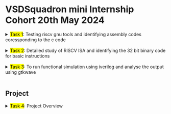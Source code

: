 # VSDSquadron mini Internship Cohort 20th May 2024

<details>

<summary><mark>Task 1</mark>: Testing riscv gnu tools and identifying assembly codes coressponding to the c code </summary>

## Task 1 


1. Succesfully installed the provided vdi file on Virtualbox following the given instructions. All the required softwares and packages were installed: gnu risc-v toolchain
2. Installed vscode using `sudo snap install code` to edit the c codes. 

### <span style="background-color:yellow; color:black">LAB 1</span>
3. To perform `Lab 1`, we need to write a c program which calculates the sum of first n numbers. `code ./sum1to15.c` opens a empty c file named <span style="color: #ffef96;">sum1to15</span> in vscode in the same directory.</p>

![sum1to15 terminal code](./Task%201/Screenshots/1.png)

</p>

The output can also be compiled in the terminal inside vscode. The command `gcc -o sum1to15 sum1to15.c` compiles the <span style="color: #ffef96;">sum1to15.c</span> code and outputs an object file. </p>

![sum1to15 vscode](./Task%201/Screenshots/2.png)

The code for calculating sum of first n numbers is:

```c

#include<stdio.h>

int main()
{
    int i,n=15,sum=0;
    
    for (i=1;i<=n;i++)
    {
        sum+=i;
    }
    printf("The sum from 1 to %d is %d\n\n",n,sum);
    return 0;
}
```
The same procedure is followed for n=100

![sum1to100 vscode](./Task%201/Screenshots/3.png)

</p>
</br>
</p>

![sum1to100 terminal](./Task%201/Screenshots/4.png)  

### <span style="background-color:yellow; color:black">LAB 2</span>

4. To perform `Lab 2`, GNU compiler for RISC V is used. `riscv64-unknown-elf-gcc -O1 -mabi=lp64 -march=rv64i -o sum1to15.o sum1to15.c` command is used recompile the code using the RISC V architecture.
</p>

![sum1to15 riscv](./Task%201/Screenshots/5.png)  

In the above command, <span style= "color:yellow">riscv64-unknown-elf-gcc</span> specifies that it is a GNU code for RISCV architecture where <span style= "color:yellow">unknown</span> is a placeholder for vendor or system, <span style= "color:yellow">elf</span> <span style= "color:#96ceb4">(_Executable and Linkable Format_)</span> specifies output binary format. </p>

<span style= "color:yellow">-O1</span> specifies optimization levels of the generated code. Other optimization levels are: <span style= "color:#96ceb4">_O0, O2, O3, Os, Ofast_</span>. Each indicates a different level of optimization.

<span style= "color:yellow">-mabi=lp64</span> specifies the ABI (Application Binary Interface) which determines how the program interact with the hardware. Here, lp64 stands for 64 bit long integer and pointers. Some other options are: ilp32, ilp32d, lp64, lp64d.  

<span style= "color:yellow">march=rv64i</span> specifies the target architecture and type of instructions set the compiler should generate. Rest of the code <span style= "color:yellow">-o sum1to15.o sum1to15.c</span> is same as discussed in `LAB 1`, `ls -ltr sum1to15.o` gives detail of the object file.  

5. To view the RISC V ISA instructions, the objectdump file which contains the disassembled components of the converted source code. It contains the instructions in assembly language. To access the instructions, the command `riscv64-unknown-elf-objdump -d sum1to15.o`.


![riscv obj sum1to15](./Task%201/Screenshots/6.png)


The assembly codes for the RISC V is very large.

![objdump large](./Task%201/Screenshots/7.png)

6. So, to browse effectively and find the <span style= "color:#96ceb4">main</span> section of the code which executes the source code, `riscv64-unknown-elf-objdump -d sum1to15.o | less` command is used. It is easy to browse through the instructions to find the <span style="color:#96ceb4">main</span> section by using <span style="color:yellow">/main</span>.

![sum1to15 main assembly](./Task%201/Screenshots/13_1to15.png)  

11 instructions are required to calculate the sum from 1 to 15 using <span style="color:yellow">-O1</span>. This can also be calculated by subtracting the first instruction address of the main section from the first instruction address of the next section and then dividing the result by 4 because it is a word addressable memory architecture.  

<table>
<tr>
    <td><img src="./Task 1/Screenshots/Calculate1.png" alt="calculate 1"></td>
    <td><img src="./Task 1/Screenshots/Calculate2.png" alt="calculate 2"></td>
</tr>
</table>  

The same code is complied again using `riscv64-unknown-elf-gcc -Ofast -mabi=lp64 -march=rv64i -o sum1to15f.o sum1to15.c`. The only change is <span style="color:yellow">-Ofast</span> for better optimization and shorter code. No difference is seen in output. But difference is seen when <span style="color:yellow">sum1to100.c</span> is compiled using <span style="color:yellow">-O1</span> and <span style="color:yellow">-Ofast</span>.  

![riscv sum1to15f](./Task%201/Screenshots/8.png)  

![obj sum1to15f](./Task%201/Screenshots/14_1to15f.png)

Similary code for sum from 1 to 100 is compiled using <span style="color:yellow">-O1</span> and <span style="color:yellow">-Ofast</span>.  

![riscv sum1to100](./Task%201/Screenshots/10.png)  

Observing the assembly instructions, it is noticed that <span style="color:yellow">-Ofast</span> mode requires 12 instructions and <span style="color:yellow">-O1</span> requires 15 instructions.

![sum1to100](./Task%201/Screenshots/15_1to100.png)  

![sum1to100f](./Task%201/Screenshots/17_1to100f.png)  

<br>

</details>

<br>

<details>

## Task 2

<summary><mark>Task 2</mark>: Detailed study of RISCV ISA and identifying the 32 bit binary code for basic instructions</summary>

### RISCV Instruction Set Architecture

RISC V Instructions Set Architecture offers two different levels of access to the system hardware: **Unprivileged mode** and **Privileged mode**.

The three modes of RISC V ISA are **User mode**, **Machine mode** and **Supervisor mode**.

**User mode** is a type of Unprivileged mode which provides least or limited access to the system's hardware. It provides a safe environment for user applications to run, restricting them from changing critical system resources.   

The other two modes: **Machine mode** and **Supervisor mode** are types of Privileged Mode. In Privileged mode, privileged set of instructions can be run.   

Machine mode provides unrestricted access to the hardware for firmware or low-level system management.   

Supervisor mode is used to manage system resources and provide an execution environment for user applications, typically used by the operating system kernel.  

<br>

RISC-V ISA is defined as a base integer ISA. The base consists of a minimal set of instructions sufficient for compilers, assemblers, linkers and operating systems. There are currently four base ISAs: **RV32I**, **RV32E**, **RV64I** and **RV64E**.

![base version](./Task%202/Baseversion.png)

**RV32E** and **RV64E** are reduced subsets of **RV32I** and **RV64I** respectively. Each base integer instruction set is characterized by the width of the integer registers and the corresponding size of the address space and by the number of integer registers. There are two primary base integer variants, RV32I and RV64I.  

Each base ISAs can be extended using extensions for added functionality. Some extensions are:  
- **M** Extension: Integer multiply/divide.
-  **A** Extension: Atomic operations.
- **F** Extension: Single-precision floating-point.
- **D** Extension: Double-precision floating-point.
- **C** Extension: Compressed 16-bit instructions.  

The steps involved in executing a given instructions are:

1. **Instruction Fetch**(IF): The instruction is fetched from memory using the address provided by the program counter (PC).

2. **Instruction Decode** (ID): The instruction is decoded to determine the operation to be performed and the operands involved.

3. **Execution** (EX): The actual operation specified by the instruction is performed. This could be an arithmetic operation, a logical operation, an address calculation for memory access, etc.Branch Evaluation: If the instruction is a branch, the branch condition is evaluated to determine the next PC value.

4. **Memory Access** (MEM): the memory is accessed for load/store operations. Loads read data from memory into a register, while stores write data from a register to memory.
5. **Write Back** (WB): The result is written back to the destination register.  

<br>

In the base **RV32I** ISA, there are six instruction formats, four core instruction formats:  
1. R
2. I
3. S
4. U  

![core instruction formats](./Task%202/Core%20instructions.png)

And two immediate encoding variants based on the handling of immediates:

5. B (variant of S)
6. J (variant of U)  

### R-Type Instructions

The R-type Instructions are used for integer register-register functions, i.e., used for arithmetic and logical operations that do not involve an immediate value. The R-Type instruction format is:

![R type](./Task%202/R.png)  

Different R-Type instructions are :

![R insctructions](./Task%202/R_ins.png)

### I-Type Instructions

The I-Type instructions use a 12-bit immediate value and are typically used for operations like arithmetic with an immediate value, loads, and certain system instructions. The I-Type instruction format is:  

![I-type](./Task%202/I.png)

Defferent I-type instructions are:

- Arithmetic type instructions

![I arithmetic](./Task%202/I_a_ins.png)

- Load type instructions

![I load](./Task%202/I_load_ins.png)

### S-Type Instructions

The S-type instructions are mainly used for store operations. The 12 bits immediate is disjointed and separated in 5 bits lower immediate and 7 bits upper immediate. The upper immediate is used to offset the rs2 register. The S-Type instruction format is:

![S type](./Task%202/S.png)

S-type instructions are:

![S instructions](./Task%202/S_ins.png)

### B-Type Instructions

B-Type instructions are used for conditional branching. B-Type instruction is a immediate_encoding variant of S-type. The immediate is arranged in a different way in B-type. The source registers, funct and opcode locations are same as S-Type.

![B-type](./Task%202/B.png)

B-type instructions are:

![B instructions](./Task%202/B_ins.png)

### U-Type Instructions

U-Type instructions are used for instructions that set an upper 20-bit immediate value, such as LUI (Load Upper Immediate) and AUIPC (Add Upper Immediate to PC). U-Type instructions are used to handle large constant immediates.

![U-Type](./Task%202/U.png)

U-Type instructions are:

![U instructions](./Task%202/U_ins.png)

### J-Type instructions

J-Type instructions are used for jump operations with a 20-bit immediate value. J-Type instruction is an immediate_encoding variant of U-type. The immediate is arranged in a different way in J-type from U-type. The location of opcode and destination register is same as U-Type.

![J-type](./Task%202/J.png)

J-Type instruction:

![J instruction](./Task%202/J_ins.png)

## `To Identify Instruction Type`

**Identify various RISC-V instruction type (R, I, S, B, U, J) and exact 32-bit instruction code in the instruction type format for below RISC-V instructions**  

- **<mark>ADD r6, r2, r1</mark>**  
    The ADD is a R-Type instruction. The base format is `add rd, rs1, rs2`. It adds the value stored in rs1 and rs2, and stores it in rd. So, in above instruction-

    * opcode for `add`: 0110011
    * funct3 for `add`: 000
    * funct7 for `add`: 0000000
    * rd: 00110(r6)
    * rs1: 00001(r1) 
    * rs2: 00010(r2)

    The full 32 bits instruction is `0000000 00001 00010 000 00110 0110011`
    
- **<mark>SLL r15, r1, r2</mark>**  
    The SLL (Shift Left Logical) is R-Type instruction. The base format is `sll rd, rs1, rs2`. It shifts the value stored in rs1 left by the number of bit positions specified in rs2, and stores the result in rd. So, in the above instruction:

    * opcode for `sll`: 0110011
    * funct3 for `sll`: 001
    * funct7 for `sll`: 0000000
    * rd: 01111 (r15)
    * rs1: 00001 (r1)
    * rs2: 00010 (r2)

The full 32 bits instruction is `0000000 00010 00001 001 01111 0110011`.  

- **<mark>SUB r7, r1, r2</mark>**  
    The SUB instruction is R-Type instruction. The base format is `sub rd, rs1, rs2`. It subtracts the value stored in `rs2` from the value stored in `rs1`, and stores the result in `rd`. So, in the above instruction:

    * opcode for `sub`: 0110011
    * funct3 for `sub`: 000
    * funct7 for `sub`: 0010000
    * rd: 00111 (r7)
    * rs1: 00001 (r1)
    * rs2: 00010 (r2)

The full 32 bits instruction is `0010000 00010 00001 000 00111 0110011`.  

- **<mark>AND r8, r1, r3</mark>**  
    The AND is R-Type instruction. The base format is `and rd, rs1, rs2`. It performs a bitwise AND operation on the values stored in `rs1` and `rs2`, and stores the result in `rd`. So, in the above instruction:

    * opcode for and: 0110011
    * funct3 for and: 111
    * funct7 for and: 0000000
    * rd: 01000
    * rs1: 00001
    * rs2: 00011  
    
    The full 32 bits instruction is `0000000 00011 00001 111 01000 0110011`.

- **<mark>OR r9, r2, r5</mark>**  
    The OR is R-Type instruction. The base format is `or rd, rs1, rs2`. It performs a bitwise OR operation on the values stored in `rs1` and `rs2`, and stores the result in `rd`. So, in the above instruction:

    * opcode for `or`: 0110011
    * funct3 for `or`: 110
    * funct7 for `or`: 0000000
    * rd: 01001
    * rs1: 00010
    * rs2: 00101

The full 32 bits instruction is `0000000 00101 00010 110 01001 0110011`  

- **<mark>XOR r10, r1, r4</mark>**  
    The XOR is R-Type instruction. The base format is `xor rd, rs1, rs2`. It performs a bitwise XOR operation on the values stored in `rs1` and `rs2`, and stores the result in `rd`. So, in the above instruction:

    * opcode for `xor`: 0110011
    * funct3 for `xor`: 100
    * funct7 for `xor`: 0000000
    * rd: 01010
    * rs1: 00001
    * rs2: 00100

The full 32 bits instruction is `0000000 00100 00001 100 01010 0110011`  

- **<mark>SLT r11, r2, r4</mark>**  
    The SLT (Set Less Than) is R-Type instruction. The base format is `slt rd, rs1, rs2`. It sets `rd` to 1 if the value in `rs1` is less than the value in `rs2`, otherwise it sets `rd` to 0. So, in the above instruction:

    * opcode for `slt`: 0110011
    * funct3 for `slt`: 010
    * funct7 for `slt`: 0000000
    * rd: 01011
    * rs1: 00010
    * rs2: 00100

The full 32 bits instruction is `0000000 00100 00010 010 01011 0110011`  

- **<mark>ADDI r12, r4, 5</mark>**  
    The ADDI (Add Immediate) is an I-Type instruction. The base format is `addi rd, rs1, imm`. It adds the immediate value `imm` to the value in `rs1` and stores the result in `rd`. So, in the above instruction:

    * opcode for `addi`: 0010011
    * funct3 for `addi`: 000
    * imm (immediate): 000000000101 (12-bit immediate for the value 5)
    * rd: 01100
    * rs1: 00100

The full 32 bits instruction is `000000000101 00100 000 01100 0010011`  

- **<mark>SW r3, r1, 2</mark>**  
    The SW (Store Word) is S-Type instruction. The base format is `sw rs2, imm(rs1)`. It stores the value in `rs2` at the memory address obtained by adding the immediate value `imm` to the value in `rs1`. So, in the above instruction:

* opcode for `sw`: 0100011
* funct3 for `sw`: 010
* imm (immediate): 000000000010 (12-bit immediate for the value 2)
* rs1: 00001
* rs2: 00011

The 12-bit immediate value is split into two parts:
- imm[11:5] (7 bits) = 0000000
- imm[4:0] (5 bits) = 00010

The full 32 bits instruction is `0000000 00011 00001 010 00010 0100011`  

- **<mark>SRL r16, r14, r2</mark>**  
    The SRL (Shift Right Logical) is R-Type instruction. The base format is `srl rd, rs1, rs2`. It performs a logical right shift on the value in `rs1` by the number of positions specified in `rs2` and stores the result in `rd`. So, in the above instruction:

* opcode for `srl`: 0110011
* funct3 for `srl`: 101
* funct7 for `srl`: 0000000
* rd: 10000 (r16)
* rs1: 01110 (r14)
* rs2: 00010 (r2)

The full 32 bits instruction is `0000000 00010 01110 101 10000 0110011`  

- **<mark>BNE r0, r1, 20</mark>**  
    The BNE (Branch if Not Equal) is a B-Type instruction. The base format is `bne rs1, rs2, imm`. It branches to the address offset by `imm` from the current PC if the values in `rs1` and `rs2` are not equal. So, in the above instruction:

    * opcode for `bne`: 1100011
    * funct3 for `bne`: 001
    * imm (immediate): 20 (which is 0b000000001010 in binary)
    * rs1: 00000 (r0)
    * rs2: 00001 (r1)

Given `imm = 20` (decimal) which is `000000001010` (binary), the 12-bit immediate value is split into the following parts for B-Type instructions:
- imm[12] = 0
- imm[10:5] = 000010
- imm[4:1] = 1010
- imm[11] = 0

The full 32 bits instruction is `0000000 00001 00000 001 10100 1100011`.

- **<mark>BEQ r0, r0, 15</mark>**  
    The BEQ (Branch if Equal) is B-Type instruction. The base format is `beq rs1, rs2, imm`. It branches to the address offset by `imm` from the current PC if the values in `rs1` and `rs2` are equal. So, in the above instruction:

    * opcode for `beq`: 1100011
    * funct3 for `beq`: 000
    * imm (immediate): 15 (which is 0b0000000001111 in binary)
    * rs1: 00000 (r0)
    * rs2: 00000 (r0)

Given `imm = 15` (decimal) which is `0000000001111` (binary), the 13-bit immediate value is split into the following parts for B-Type instructions:
- imm[12] = 0
- imm[10:5] = 000000
- imm[4:1] = 1111
- imm[11] = 0

The full 32 bits instruction is `0000000 00000 00000 000 01111 1100011`.  

- **<mark>LW r13, r1, 2</mark>**  
    LW (Load Word) is I-Type instruction. The base format is `lw rd, offset(rs1)`. It loads a 32-bit word from memory, where the memory address is calculated by adding the `offset` to the value in `rs1`, and stores it in `rd`. So, in the above instruction:

    * opcode for `lw`: 0000011
    * funct3 for `lw`: 010
    * imm (immediate): 2 (which is 0000000000010 in binary)
    * rd: 01101 (r13)
    * rs1: 00001 (r1)

The full 32 bits instruction is `000000000010 00001 010 01101 0000011`.
</details>

<br>

<details>
<summary><mark>Task 3</mark>: To run functional simulation using iverilog and analyse the output using gtkwave</summary>

## Task 3

To emulate risc v architecture and test the instructions from Task 2, we will use the verilog code from https://github.com/vinayrayapati/rv32i.git

First we will clone the repository to our local drive using `git clone https://github.com/vinayrayapati/rv32i.git`

Then we will cd to the rv32i directory `cd ./rv32i`

We can see in the <mark>iiitb_rv32i.v</mark> file that the instructions are coded in the verilog file.  

![coded_instructions](./Task%203/coded_instructionspng.png)  

Comparing it to the 32 bits binary codes obatained for the same instructions, we observe differences. For the instruction `add r6 r1 r2`, we got `0000000 00001 00010 000 00110 0110011`. Coverting it to hex, which is `32'h00110333` but in the verilog code, it is coded to `32'h02208300`.  

|                     | CODED INSTRUCTIONS | RISC V GNU COMPILER |
|---------------------|--------------------|---------------------|
| ADD r6, r2, r1      |  32'h02208300      |  32'h00110333  |
| SUB r7, r1, r2      |  32'h02209380      |  32'h202083B3  |
| AND r8, r1, r3      |  32'h0230a400      |  32'h0030F433  |
| OR r9, r2, r5       |  32'h02513480      |  32'h005164B3  |
| XOR r10, r1, r4     |  32'h0240c500      |  32'h0040C533  |
| SLT r11, r2, r4     |  32'h02415580      |  32'h004125B3  |
| ADDI r12, r4, 5     |  32'h00520600      |  32'h00520613  |
| SW r3, r1, 2        |  32'h00209181      |  32'h0030A123  |
| SRL r16, r14, r2    |  32'h00271803      |  32'h00275833  |
| BNE r0, r1, 20      |  32'h01409002      |  32'h00101A63  |
| BEQ r0, r0, 15      |  32'h00f00002      |  32'h000007E3  |
| LW r13, r1, 2       |  32'h00208681      |  32'h0020A683  |
| SLL r15, r1, r2     |  32'h00208783      |  32'h002097B3  |  

<br>  

To analyse the output in gtkwave, we use the command  `iverilog -o iiitb_rv32i iiitb_rv32i.v iiitb_rv32i_tb.v` which compiles the codes for iiitb_rv32i.v

![iverilogterminal](./Task%203/VirtualBox_vsdworkshop_31_05_2024_16_29_39.png)

`./iiitb_rv32i` runs the simulation using the compiled codes.

`gtkwave iiitb_rv32i.vcd`. This command generates a vcd file which contains the values from the simulation which is then opened in gtkwave where we can analyse the output waveforms.  

### Analysing the outputs in GTKWAVE

### <mark>add r6, r2, r1</mark>

![add](./Task%203/add.png)  

Here the first waveform is the clock. 2nd waveform is the instruction code in hex fetched from memory during the execution phase, hence the inputs of the instructions in reg A and reg B5 precedes the output and the instruction code waveforms in the snapshot. The 3rd and 4th waveforms are the input registers and the 5th wavefoem is the output of the operation.  

Similarly, we analyse all the instructions executed sequentially.  

### <mark>sub r7, r1, r2</mark>  

![sub](./Task%203/sub.png)

### <mark>and r8, r1, r3</mark>

![and](./Task%203/and.png)  

### <mark>or r9, r2, r5</mark>  

![or](./Task%203/or.png)  

### <mark>xor r10, r1, r4</mark>  

![or](./Task%203/xor.png)  

### <mark>slt r11, r2, r4</mark>  

![slt](./Task%203/slt.png)  

### <mark>addi r12, r4, 5</mark>  

![addi](./Task%203/addi.png)  

### <mark>sw r3, r1, 2</mark>  

![sw](./Task%203/sw.png)  

### <mark>beq r0, r0, 15</mark>

![sw](./Task%203/beq.png)  

### <mark>lw r13, r1, 2</mark>  

![lw](./Task%203/lw.png)

</details>  

<br>


## Project  

<details><summary><mark>Task 4</mark>: Project Overview</summary>  

## Task 4  

### 9's Complementer 

This project aims to design and implement a 9's Complementer circuit using VSD Squadron mini, a Seven segment Display to display output and switches to give input. The input will be given in BCD format using 4 switches. 

<mark>BCD (Binary coded Decimal)</mark> is form of decimal representation using binary numbers. Each decimal digit is grouped in 4 binary bits, or a nibble (half a byte) represents a decimal digit. For example, to represent <mark>7</mark> and <mark>17</mark> in BCD, it is written as `0111` and `0001 0111` respectively.  

<mark>9's complement</mark> of any decimal number m is givent by <mark>(9's complement = 9-m)</mark>. For example, 9's complement of 7 and 17 are `9-7=2` and `99-17=82` respectively.

<mark>7 segment display</mark> is made up of 7 led segments which are arranged in a 8 shape and any decimal number from 0 to 9 can be dislplayed by turning ON and OFF each individual LEDs.  

![7segdisp](./Task%204/seven_seg_disp.png)

### Components Required  

1. VSD Squadron mini
2. Seven Segment Display
3. Switches
4. Resistors
5. Breadboard
6. Jumper wires  

### Pin Connections  

|  Components         | VSD Squardron mini |
|---------------------|:------------------:|
| Switch 0            |  PC0      |
| Switch 1            |  PC1      |
| Switch 2            |  PC2      |
| Switch 3            |  PC3      |
| 7 segment LED A     |  PD0      |
| 7 segment LED B     |  PD1      |
| 7 segment LED C     |  PD2      |
| 7 segment LED D     |  PD3      |
| 7 segment LED E     |  PD4      |
| 7 segment LED F     |  PD5      |
| 7 segment LED G     |  PD6      |  

<br>  


### Working Code  

```c
#include <ch32v00x.h>
#include <stdio.h>

// Defining individual input pins for BCD (Port D)
#define BCD_PIN_0 GPIO_Pin_2
#define BCD_PIN_1 GPIO_Pin_3
#define BCD_PIN_2 GPIO_Pin_4
#define BCD_PIN_3 GPIO_Pin_5

// Defining segment pins for the 7-segment display (Port C)
#define SEG_A GPIO_Pin_0
#define SEG_B GPIO_Pin_1
#define SEG_C GPIO_Pin_2
#define SEG_D GPIO_Pin_3
#define SEG_E GPIO_Pin_4
#define SEG_F GPIO_Pin_5
#define SEG_G GPIO_Pin_6
#define SEG_DP GPIO_Pin_7

#define ALL_SEGMENTS (SEG_A | SEG_B | SEG_C | SEG_D | SEG_E | SEG_F | SEG_G | SEG_DP)

// Defining LED combination for each digit
#define NUM_0 (SEG_A | SEG_B | SEG_C | SEG_D | SEG_E | SEG_F)
#define NUM_1 (SEG_B | SEG_C)
#define NUM_2 (SEG_A | SEG_B | SEG_D | SEG_E | SEG_G)
#define NUM_3 (SEG_A | SEG_B | SEG_C | SEG_D | SEG_G)
#define NUM_4 (SEG_B | SEG_C | SEG_F | SEG_G)
#define NUM_5 (SEG_A | SEG_C | SEG_D | SEG_F | SEG_G)
#define NUM_6 (SEG_A | SEG_C | SEG_D | SEG_E | SEG_F | SEG_G)
#define NUM_7 (SEG_A | SEG_B | SEG_C)
#define NUM_8 (SEG_A | SEG_B | SEG_C | SEG_D | SEG_E | SEG_F | SEG_G)
#define NUM_9 (SEG_A | SEG_B | SEG_C | SEG_D | SEG_F | SEG_G)
#define DOT   (SEG_DP)

//void NMI_Handler(void) __attribute__((interrupt("WCH-Interrupt-fast")));
//void HardFault_Handler(void) __attribute__((interrupt("WCH-Interrupt-fast")));

void Delay_Init(void);
void Delay_Ms(uint32_t n);

//initializing output pins
void GPIO_Init_Segment(void) {
    RCC_APB2PeriphClockCmd(RCC_APB2Periph_GPIOC, ENABLE);

    GPIO_InitTypeDef GPIO_InitStructure;
    GPIO_InitStructure.GPIO_Pin = ALL_SEGMENTS;
    GPIO_InitStructure.GPIO_Mode = GPIO_Mode_Out_PP;
    GPIO_InitStructure.GPIO_Speed = GPIO_Speed_50MHz;
    GPIO_Init(GPIOC, &GPIO_InitStructure);
} 

//initializing input pins
void GPIO_Init_BCD_Input(void) {
    RCC_APB2PeriphClockCmd(RCC_APB2Periph_GPIOD, ENABLE);

    GPIO_InitTypeDef GPIO_InitStructure;
    GPIO_InitStructure.GPIO_Pin = BCD_PIN_0 | BCD_PIN_1 | BCD_PIN_2 | BCD_PIN_3;
    GPIO_InitStructure.GPIO_Mode = GPIO_Mode_IPU; // Input with pull-up
    GPIO_Init(GPIOD, &GPIO_InitStructure);
} 

//assigning numbers to each digit given in input
void display_digit(uint8_t digit) {
    uint16_t segment_pins = 0;

    switch (digit) {
        case 0: segment_pins = NUM_0; 
        break;
        case 1: segment_pins = NUM_1; 
        break;
        case 2: segment_pins = NUM_2; 
        break;
        case 3: segment_pins = NUM_3; 
        break;
        case 4: segment_pins = NUM_4; 
        break;
        case 5: segment_pins = NUM_5; 
        break;
        case 6: segment_pins = NUM_6; 
        break;
        case 7: segment_pins = NUM_7; 
        break;
        case 8: segment_pins = NUM_8; 
        break;
        case 9: segment_pins = NUM_9; 
        break;
        default: segment_pins = NUM_0; 
        break;
    }

    GPIO_ResetBits(GPIOC, ALL_SEGMENTS);
    GPIO_SetBits(GPIOC, segment_pins);
}

//Display Dot when invalid BCD code is entered
void display_dot(void) {
    GPIO_ResetBits(GPIOC, ALL_SEGMENTS);
    GPIO_SetBits(GPIOC, SEG_DP);
}


//main code
int main(void) {
    NVIC_PriorityGroupConfig(NVIC_PriorityGroup_2);
	SystemCoreClockUpdate();
    GPIO_Init_Segment();
    GPIO_Init_BCD_Input();
    Delay_Init();


    //Fetch input from the GPIO pins
    uint8_t read_BCD(void) {
        uint8_t bcd_value = 0;
        if (GPIO_ReadInputDataBit(GPIOD, BCD_PIN_0)) bcd_value |= 0x01;
        if (GPIO_ReadInputDataBit(GPIOD, BCD_PIN_1)) bcd_value |= 0x02;
        if (GPIO_ReadInputDataBit(GPIOD, BCD_PIN_2)) bcd_value |= 0x04;
        if (GPIO_ReadInputDataBit(GPIOD, BCD_PIN_3)) bcd_value |= 0x08;
        return bcd_value;
    }

    uint8_t calculate_nines_complement(uint8_t bcd) {
        if (bcd > 9) {
            return 0xFF; // if greater than 9, invalid BCD code
        }
        return 9 - bcd; //9's complement
    }


    //while loop to read input and calculate output continuously
    while (1) {
        uint8_t bcd = read_BCD();
        uint8_t complement = calculate_nines_complement(bcd);

        if (complement == 0xFF) {
            display_dot(); //function call to display dot when invalid BCD code is entered
        } else {
            display_digit(complement); //function call to display 9's complement
        }

        Delay_Ms(500); //adding delay to avoid rapid polling
    }

    return 0;
}


```  

### Project Video   

[project video](./Task%204/vsd_nines_comp.mp4)

<!--<video src="./Task 4/vsd_nines_comp.mp4" width="560" height="315"/>-->

<!--[![Project video](https://img.youtube.com/vi/3DUqD5rOVUM/0.jpg)](https://www.youtube.com/watch?v=3DUqD5rOVUM)-->


# Under Construction...


</details>